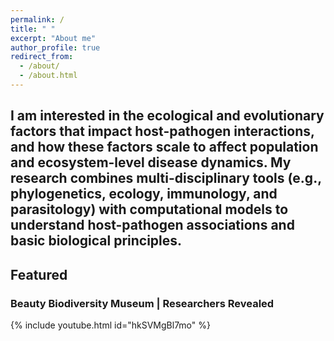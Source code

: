 ```yaml
---
permalink: /
title: " "
excerpt: "About me"
author_profile: true
redirect_from:
  - /about/
  - /about.html
---
```


<h2> I am interested in the ecological and evolutionary factors that impact host-pathogen interactions, and how these factors scale to affect population and ecosystem-level disease dynamics. My research combines multi-disciplinary tools (e.g., phylogenetics, ecology, immunology, and parasitology) with computational models to understand host-pathogen associations and basic biological principles. </h2>


<h2> Featured </h2>

<h3> Beauty Biodiversity Museum | Researchers Revealed </h3>

{% include youtube.html id="hkSVMgBl7mo" %}
